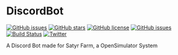 # DiscordBot

[![GitHub issues](https://img.shields.io/github/issues/SatyrFarm/DiscordBot.svg)](https://github.com/SatyrFarm/DiscordBot/issues)
[![GitHub stars](https://img.shields.io/github/stars/SatyrFarm/DiscordBot.svg)](https://github.com/SatyrFarm/DiscordBot/stargazers)
[![GitHub license](https://img.shields.io/github/license/SatyrFarm/DiscordBot.svg)](https://github.com/SatyrFarm/DiscordBot)
[![GitHub issues](https://img.shields.io/github/issues/SatyrFarm/DiscordBot.svg)](https://github.com/SatyrFarm/DiscordBot/issues)
[![Build Status](https://travis-ci.com/SatyrFarm/DiscordBot.svg?branch=master)](https://travis-ci.com/SatyrFarm/DiscordBot)
[![Twitter](https://img.shields.io/twitter/url/https/github.com/SatyrFarm/DiscordBot.svg?style=social)](https://twitter.com/intent/tweet?text=Wow:&url=https%3A%2F%2Fgithub.com%2FSatyrFarm%2FDiscordBot)

A Discord Bot made for Satyr Farm, a OpenSimulator System
